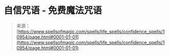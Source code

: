 <!--yml

category: 未分类

date: 2024-06-12 18:47:54

-->

# 自信咒语 - 免费魔法咒语

> 来源：[https://www.spellsofmagic.com/spells/life_spells/confidence_spells/10954/page.html#0001-01-01](https://www.spellsofmagic.com/spells/life_spells/confidence_spells/10954/page.html#0001-01-01)
